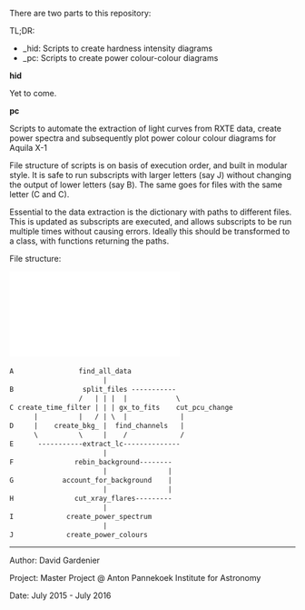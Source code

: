 There are two parts to this repository:

TL;DR:
- \_hid: Scripts to create hardness intensity diagrams
- \_pc: Scripts to create power colour-colour diagrams

**hid**

Yet to come.

**pc**

Scripts to automate the extraction of light curves from RXTE data, create power
spectra and subsequently plot power colour colour diagrams for Aquila X-1

File structure of scripts is on basis of execution order, and built in modular
style. It is safe to run subscripts with larger letters (say J) without
changing the output of lower letters (say B). The same goes for files with the
same letter (C and C).

Essential to the data extraction is the dictionary with paths to different
files. This is updated as subscripts are executed, and allows subscripts to be
run multiple times without causing errors. Ideally this should be transformed
to a class, with functions returning the paths.

File structure:

![Image](./flowcharts/pc_flowchart.pdf)
```
A                find_all_data
                       |
B                 split_files -----------
                 /   | | |  |            \
C create_time_filter | | | gx_to_fits    cut_pcu_change
      |          |   / | \  |             |
D     |    create_bkg_ |  find_channels   |
      \          \     |    /             /
E      -----------extract_lc--------------
                       |
F               rebin_background--------
                       |               |
G            account_for_background    |
                       |               |
H               cut_xray_flares---------
                       |
I             create_power_spectrum
                       |
J             create_power_colours
```

---------------

Author: David Gardenier

Project: Master Project @ Anton Pannekoek Institute for Astronomy

Date: July 2015 - July 2016
